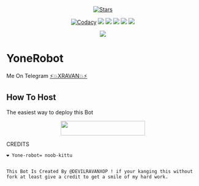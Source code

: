 <p align="center">
    <a href="https://https://github.com/RAVANXOP/XRAVAN"><img src="https://img.shields.io/github/stars/RAVANXOP/XRAVAN?label=Stars&style=flat-square&logo=github&color=F10070" alt="Stars" /></a>
</p>
<p align="center">
    <a href="https://app.codacy.com/manual/RAVANXOP/XRAVAN/dashboard"> <img src="https://img.shields.io/codacy/grade/4d58f2a402b54aed8a7d95f7add45a81?color=brightgreen&logo=codacy&logoColor=green&style=for-the-badge" alt="Codacy" /></a>
    <a href="https://github.com/RAVANXOP/XRAVAN"> <img src="https://img.shields.io/github/repo-size/noob-kittu/YoneRobot?color=orange&logo=github&logoColor=green&style=for-the-badge" /></a>
    <a href="https://github.com/RAVANXOP/XRAVAN/commits/prince"> <img src="https://img.shields.io/github/last-commit/noob-kittu/YoneRobot?color=blue&logo=github&logoColor=green&style=for-the-badge" /></a>
    <a href="https://github.com/RAVANXOP/XRAVAN/issues"> <img src="https://img.shields.io/github/issues/noob-kittu/YoneRobot?color=blueviolet&logo=github&logoColor=green&style=for-the-badge" /></a>
    <a href="https://github.com/RAVANXOP/XRAVAN/network/members"> <img src="https://img.shields.io/github/forks/noob-kittu/YoneRobot?color=red&logo=github&logoColor=green&style=for-the-badge" /></a>  
    <a href="https://pypi.org/project/Telethon/"> <img src="https://img.shields.io/pypi/v/telethon?color=yellow&label=telethon&logo=python&logoColor=green&style=for-the-badge" /></a>
</p>

<p align="center">
  <img src="https://telegra.ph/file/d6dd64ae61198fe6407be.jpg">
</p>

# YoneRobot
Me On Telegram [⚡💥XRAVAN💥⚡](https://t.me/XRAVAN)

## How To Host
The easiest way to deploy this Bot
<p align="center"><a href="https://heroku.com/deploy?template=https://github.com/RAVANXOP/XRAVAN"> <img src="https://img.shields.io/badge/Deploy%20To%20Heroku-black?style=for-the-badge&logo=heroku" width="220" height="38.45"/></a></p>
 
CREDITS
```
❤️ Yone-robot= noob-kittu 


This Bot Is Created By @DEVILRAVANXOP ! if your kanging this without fork at least give a credit to get a smile of my hard work.




```
